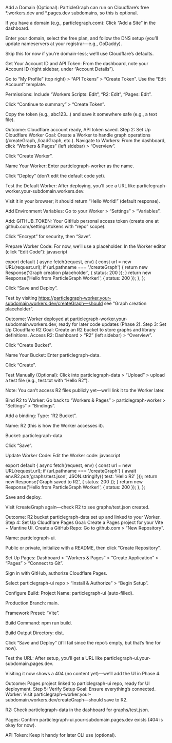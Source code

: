 

Add a Domain (Optional):
ParticleGraph can run on Cloudflare’s free *.workers.dev and *.pages.dev subdomains, so this is optional.

If you have a domain (e.g., particlegraph.com):
Click “Add a Site” in the dashboard.

Enter your domain, select the free plan, and follow the DNS setup (you’ll update nameservers at your registrar—e.g., GoDaddy).

Skip this for now if you’re domain-less; we’ll use Cloudflare’s defaults.



Get Your Account ID and API Token:
From the dashboard, note your Account ID (right sidebar, under “Account Details”).
 
Go to “My Profile” (top right) > “API Tokens” > “Create Token”.
Use the “Edit Account” template.

Permissions: Include “Workers Scripts: Edit”, “R2: Edit”, “Pages: Edit”.

Click “Continue to summary” > “Create Token”.

Copy the token (e.g., abc123...) and save it somewhere safe (e.g., a text file).

Outcome: Cloudflare account ready, API token saved.
Step 2: Set Up Cloudflare Worker
Goal: Create a Worker to handle graph operations (/createGraph, /loadGraph, etc.).
Navigate to Workers:
From the dashboard, click “Workers & Pages” (left sidebar) > “Overview”.

Click “Create Worker”.

Name Your Worker:
Enter particlegraph-worker as the name.

Click “Deploy” (don’t edit the default code yet).

Test the Default Worker:
After deploying, you’ll see a URL like particlegraph-worker.your-subdomain.workers.dev.

Visit it in your browser; it should return “Hello World!” (default response).

Add Environment Variables:
Go to your Worker > “Settings” > “Variables”.

Add:
GITHUB_TOKEN: Your GitHub personal access token (create one at github.com/settings/tokens with “repo” scope).

Click “Encrypt” for security, then “Save”.

Prepare Worker Code:
For now, we’ll use a placeholder. In the Worker editor (click “Edit Code”):
javascript

export default {
  async fetch(request, env) {
    const url = new URL(request.url);
    if (url.pathname === '/createGraph') {
      return new Response('Graph creation placeholder', { status: 200 });
    }
    return new Response('Hello from ParticleGraph Worker!', { status: 200 });
  },
};

Click “Save and Deploy”.

Test by visiting https://particlegraph-worker.your-subdomain.workers.dev/createGraph—should see “Graph creation placeholder”.

Outcome: Worker deployed at particlegraph-worker.your-subdomain.workers.dev, ready for later code updates (Phase 2).
Step 3: Set Up Cloudflare R2
Goal: Create an R2 bucket to store graphs and library definitions.
Access R2:
Dashboard > “R2” (left sidebar) > “Overview”.

Click “Create Bucket”.

Name Your Bucket:
Enter particlegraph-data.

Click “Create”.

Test Manually (Optional):
Click into particlegraph-data > “Upload” > upload a test file (e.g., test.txt with “Hello R2”).

Note: You can’t access R2 files publicly yet—we’ll link it to the Worker later.

Bind R2 to Worker:
Go back to “Workers & Pages” > particlegraph-worker > “Settings” > “Bindings”.

Add a binding:
Type: “R2 Bucket”.

Name: R2 (this is how the Worker accesses it).

Bucket: particlegraph-data.

Click “Save”.

Update Worker Code:
Edit the Worker code:
javascript

export default {
  async fetch(request, env) {
    const url = new URL(request.url);
    if (url.pathname === '/createGraph') {
      await env.R2.put('graphs/test.json', JSON.stringify({ test: 'Hello R2' }));
      return new Response('Graph saved to R2', { status: 200 });
    }
    return new Response('Hello from ParticleGraph Worker!', { status: 200 });
  },
};

Save and deploy.

Visit /createGraph again—check R2 to see graphs/test.json created.

Outcome: R2 bucket particlegraph-data set up and linked to your Worker.
Step 4: Set Up Cloudflare Pages
Goal: Create a Pages project for your Vite + Mantine UI.
Create a GitHub Repo:
Go to github.com > “New Repository”.

Name: particlegraph-ui.

Public or private, initialize with a README, then click “Create Repository”.

Set Up Pages:
Dashboard > “Workers & Pages” > “Create Application” > “Pages” > “Connect to Git”.

Sign in with GitHub, authorize Cloudflare Pages.

Select particlegraph-ui repo > “Install & Authorize” > “Begin Setup”.

Configure Build:
Project Name: particlegraph-ui (auto-filled).

Production Branch: main.

Framework Preset: “Vite”.

Build Command: npm run build.

Build Output Directory: dist.

Click “Save and Deploy” (it’ll fail since the repo’s empty, but that’s fine for now).

Test the URL:
After setup, you’ll get a URL like particlegraph-ui.your-subdomain.pages.dev.

Visiting it now shows a 404 (no content yet)—we’ll add the UI in Phase 4.

Outcome: Pages project linked to particlegraph-ui repo, ready for UI deployment.
Step 5: Verify Setup
Goal: Ensure everything’s connected.
Worker: Visit particlegraph-worker.your-subdomain.workers.dev/createGraph—should save to R2.

R2: Check particlegraph-data in the dashboard for graphs/test.json.

Pages: Confirm particlegraph-ui.your-subdomain.pages.dev exists (404 is okay for now).

API Token: Keep it handy for later CLI use (optional).


